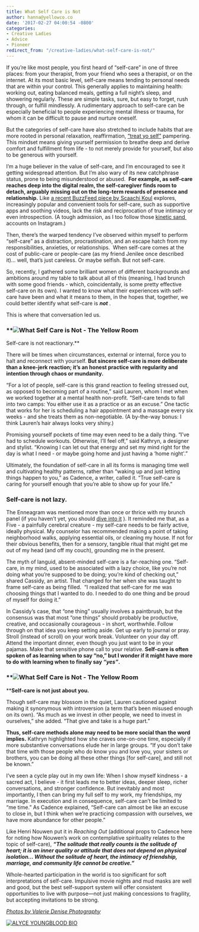 ```yaml
---
title: What Self Care is Not
author: hanna@yellowco.co
date: '2017-02-27 04:00:54 -0800'
categories:
- Creative Ladies
- Advice
- Pioneer
redirect_from: "/creative-ladies/what-self-care-is-not/"
---
```


If you’re like most people, you first heard of “self-care” in one of three places: from your therapist, from your friend who sees a therapist, or on the internet. At its most basic level, self-care means tending to personal needs that are within your control. This generally applies to maintaining health: working out, eating balanced meals, getting a full night’s sleep, and showering regularly. These are simple tasks, sure, but easy to forget, rush through, or fulfill mindlessly. A rudimentary approach to self-care can be especially beneficial to people experiencing mental illness or trauma, for whom it can be difficult to pause and nurture oneself.

But the categories of self-care have also stretched to include habits that are more rooted in personal relaxation, reaffirmation, [“treat yo self”](https://www.youtube.com/watch?v=ZsABTmT1_M0) pampering.  This mindset means giving yourself permission to breathe deep and derive comfort and fulfillment from life - to not merely provide for yourself, but also to be generous with yourself.

I’m a huge believer in the value of self-care, and I’m encouraged to see it getting widespread attention. But I’m also wary of its new catchphrase status, prone to being misunderstood or abused.  **For example, as self-care reaches deep into the digital realm, the self-caregiver finds room to detach, arguably missing out on the long-term rewards of presence and relationship.** Like [a recent BuzzFeed piece by Scaachi Koul](https://www.buzzfeed.com/scaachikoul/the-manufactured-intimacy-of-online-self-care?utm_term=.gdA9EjPeN#.hvx6mXjYD) explores, increasingly popular and convenient tools for self-care, such as supportive apps and soothing videos, lack the risk and reciprocation of true intimacy or even introspection. (A tough admission, as I too follow those [kinetic sand ](https://www.instagram.com/sand.isfying/?hl=en) accounts on Instagram.)

Then, there’s the warped tendency I’ve observed within myself to perform “self-care” as a distraction, procrastination, and an escape hatch from my responsibilities, anxieties, or relationships.  When self-care comes at the cost of public-care or people-care (as my friend Jenilee once described it)… well, that’s just careless. Or maybe selfish. But not self-care.

So, recently, I gathered some brilliant women of different backgrounds and ambitions around my table to talk about all of this (meaning, I had brunch with some good friends - which, coincidentally, is some pretty effective self-care on its own). I wanted to know what their experiences with self-care have been and what it means to them, in the hopes that, together, we could better identify what self-care is **_not_** .

This is where that conversation led us.

### **![What Self Care is Not - The Yellow Room](https://s3.amazonaws.com/yellow-files/blog/2017/02/ValerieDenisePhotos.jpg)  
Self-care is not reactionary.**

There will be times when circumstances, external or internal, force you to halt and reconnect with yourself. **But sincere self-care is more deliberate than a knee-jerk reaction; it’s an honest practice with regularity and intention through chaos or mundanity.**

“For a lot of people, self-care is this grand reaction to feeling stressed out, as opposed to becoming part of a routine,” said Lauren, whom I met when we worked together at a mental health non-profit. “Self-care tends to fall into two camps: You either use it as a practice or as an excuse.” One tactic that works for her is scheduling a hair appointment and a massage every six weeks - and she treats them as non-negotiable. (A by-the-way bonus: I think Lauren’s hair always looks very shiny.)

Promising yourself pockets of time may even need to be a daily thing. “I’ve had to schedule workouts. Otherwise, I’ll feel off,” said Kathryn, a designer and stylist. “Knowing I can let out that energy and set my mind right for the day is what I need - or maybe going home and just having a ‘home night'.”

Ultimately, the foundation of self-care in all its forms is managing time well and cultivating healthy patterns, rather than “waking up and just letting things happen to you,” as Cadence, a writer, called it. “True self-care is caring for yourself enough that you’re able to show up for your life.”

### **Self-care is not lazy.**

The Enneagram was mentioned more than once or thrice with my brunch panel (if you haven’t yet, you should [dive into it](https://www.enneagraminstitute.com/) ). It reminded me that, as a Five - a painfully cerebral creature - my self-care needs to be fairly active, ideally physical. My counselor has recommended making a point of taking neighborhood walks, applying essential oils, or cleaning my house. If not for their obvious benefits, then for a sensory, tangible ritual that might get me out of my head (and off my couch), grounding me in the present.

The myth of languid, absent-minded self-care is a far-reaching one. “Self-care, in my mind, used to be associated with a lazy choice, like you’re not doing what you’re supposed to be doing; you’re kind of checking out,” shared Cassidy, an artist. That changed for her when she was taught to frame self-care as being filled.  “I realized that self-care for me was choosing things that I wanted to do. I needed to do one thing and be proud of myself for doing it.”

In Cassidy’s case, that “one thing” usually involves a paintbrush, but the consensus was that most “one things” should probably be productive, creative, and occasionally courageous - in short, worthwhile. Follow through on that idea you keep setting aside. Get up early to journal or pray. Stroll (instead of scroll) on your work break. Volunteer on your day off. Attend the important dinner, even though you just want to be in your pajamas. Make that sensitive phone call to your relative. **Self-care is often spoken of as learning when to say “no,” but I wonder if it might have more to do with learning when to finally say _“yes”_.**

### **![What Self Care is Not - The Yellow Room](https://s3.amazonaws.com/yellow-files/blog/2017/02/ValerieDenisePhotos-8.jpg)  
****Self-care is not just about you.**

Though self-care may blossom in the quiet, Lauren cautioned against making it synonymous with introversion (a term that’s been misused enough on its own). “As much as we invest in other people, we need to invest in ourselves,” she added. “That give and take is a huge part.”

**Thus, self-care methods alone may need to be more social than the word implies.** Kathryn highlighted how she craves one-on-one time, especially if more substantive conversations elude her in large groups. “If you don’t take that time with those people who do know you and love you, your sisters or brothers, you can be doing all these other things [for self-care], and still not be known.”

I’ve seen a cycle play out in my own life: When I show myself kindness - a sacred act, I believe - it first leads me to better ideas, deeper sleep, richer conversations, and stronger confidence. But inevitably and most importantly, I then can bring my full self to my work, my friendships, my marriage. In execution and in consequence, self-care can’t be limited to “me time.” As Cadence explained, “Self-care can almost be like an excuse to close in, but I think when we’re practicing compassion with ourselves, we have more abundance for other people.”

Like Henri Nouwen put it in _Reaching Out_ (additional props to Cadence here for noting how Nouwen’s work on contemplative spirituality relates to the topic of self-care), **_“The solitude that really counts is the solitude of heart; it is an inner quality or attitude that does not depend on physical isolation… Without the solitude of heart, the intimacy of friendship, marriage, and community life cannot be creative.”_**

Whole-hearted participation in the world is too significant for soft interpretations of self-care. Impulsive movie nights and mud masks are well and good, but the best self-support system will offer consistent opportunities to live with purpose—not just making concessions to fragility, but accepting invitations to be strong.

[_Photos by Valerie Denise Photography_](http://www.valeriedenisephotos.com/)

[![ALYCE YOUNGBLOOD BIO](https://s3.amazonaws.com/yellow-files/blog/2017/02/ALYCE-YOUNGBLOOD.jpg)](http://www.alyceyoungblood.com/)
